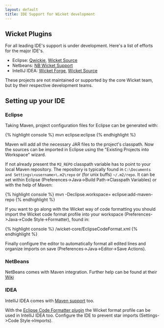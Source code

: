 ```yaml
---
layout: default
title: IDE Support for Wicket development
---
```


## Wicket Plugins ##

For all leading IDE's support is under development. Here's a list of efforts
for the major IDE's.

* Eclipse: [Qwickie](http://code.google.com/p/qwickie), [Wicket Source](https://github.com/42Lines/wicket-source/wiki)
* Netbeans: [NB Wicket Support](https://nbwicketsupport.dev.java.net/)
* IntelliJ IDEA: [Wicket Forge](http://wicketforge.googlecode.com/), [Wicket Source](https://github.com/armhold/wicket-source-intellij)

These projects are not maintained or supported by the core Wicket team, but
by their respective development teams.

## Setting up your IDE ##

### Eclipse ###

Taking Maven, project configuration files for Eclipse can be generated with:

{% highlight console %}
mvn eclipse:eclipse
{% endhighlight %}

Maven will add all the necessary JAR files to the project's classpath. Now the sources can be imported in Eclipse using the "Existing Projects into Workspace" wizard.

If not already present the `M2_REPO` classpath variable has to point to your local Maven repository.
The repository is typically found in `C:\Documents and Settings\<username>\.m2\repo` or (for unix buffs) `~/.m2/repo`. It can be set within Eclipse (Preferences->Java->Build Path->Classpath Variables) or with the help of Maven:

{% highlight console %}
mvn -Declipse.workspace=<path-to-eclipse-workspace> eclipse:add-maven-repo
{% endhighlight %}

If you want to go along with the Wicket way of code formatting you should import the Wicket code format profile into your workspace (Preferences->Java->Code Style->Formatter), found in:

{% highlight console %}
<path-to-eclipse-workspace>/wicket-core/EclipseCodeFormat.xml
{% endhighlight %}

Finally configure the editor to automatically format all edited lines and organize imports on save (Preferences->Java->Editor->Save Actions).

### NetBeans ###

NetBeans comes with Maven integration. Further help can be found at their [Wiki](http://wiki.netbeans.org/MavenBestPractices "NetBeans Community Wiki")

### IDEA ###

IntelliJ IDEA comes with [Maven support](http://www.jetbrains.com/idea/webhelp/maven.html "IDEA Web Help") too.

With the [Eclipse Code Formatter plugin](http://plugins.jetbrains.com/plugin/6546) the Wicket format profile can be used in IntelliJ IDEA too. Configure the IDE to prevent star imports (Settings->Code Style->Imports).
